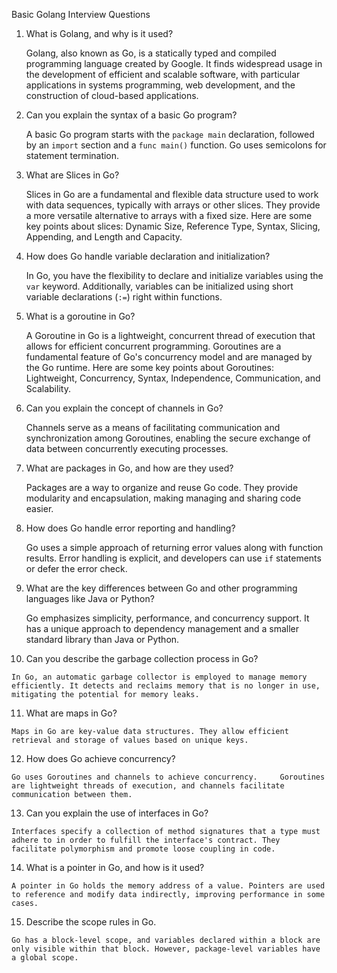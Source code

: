 Basic Golang Interview Questions
1. What is Golang, and why is it used?

    Golang, also known as Go, is a statically typed and compiled programming language created by Google. It finds widespread usage in the development of efficient and scalable software, with particular applications in systems programming, web development, and the construction of cloud-based applications.
    
2. Can you explain the syntax of a basic Go program?
    
    A basic Go program starts with the `package main` declaration, followed by an `import` section and a `func main()` function. Go uses semicolons for statement termination.

3. What are Slices in Go?

    Slices in Go are a fundamental and flexible data structure used to work with data sequences, typically with arrays or other slices. They provide a more versatile alternative to arrays with a fixed size. Here are some key points about slices: Dynamic Size, Reference Type, Syntax, Slicing, Appending, and Length and Capacity.

4. How does Go handle variable declaration and initialization?

    In Go, you have the flexibility to declare and initialize variables using the `var` keyword. Additionally, variables can be initialized using short variable declarations (`:=`) right within functions.

5. What is a goroutine in Go?
    
    A Goroutine in Go is a lightweight, concurrent thread of execution that allows for efficient concurrent programming. Goroutines are a fundamental feature of Go's concurrency model and are managed by the Go runtime. Here are some key points about Goroutines: Lightweight, Concurrency, Syntax, Independence, Communication, and Scalability.

6. Can you explain the concept of channels in Go?
    
    Channels serve as a means of facilitating communication and synchronization among Goroutines, enabling the secure exchange of data between concurrently executing processes.

7. What are packages in Go, and how are they used?

    Packages are a way to organize and reuse Go code. They provide modularity and encapsulation, making managing and sharing code easier.

8. How does Go handle error reporting and handling?
    
    Go uses a simple approach of returning error values along with function results. Error handling is explicit, and developers can use `if` statements or defer the error check.

9. What are the key differences between Go and other programming languages like Java or Python?

    Go emphasizes simplicity, performance, and concurrency support. It has a unique approach to dependency management and a smaller standard library than Java or Python.

10.  Can you describe the garbage collection process in Go?

    In Go, an automatic garbage collector is employed to manage memory efficiently. It detects and reclaims memory that is no longer in use, mitigating the potential for memory leaks.

11.  What are maps in Go?

    Maps in Go are key-value data structures. They allow efficient retrieval and storage of values based on unique keys.

12.  How does Go achieve concurrency?

    Go uses Goroutines and channels to achieve concurrency.     Goroutines are lightweight threads of execution, and channels facilitate communication between them.

13.  Can you explain the use of interfaces in Go?

    Interfaces specify a collection of method signatures that a type must adhere to in order to fulfill the interface's contract. They facilitate polymorphism and promote loose coupling in code.

14.  What is a pointer in Go, and how is it used?

    A pointer in Go holds the memory address of a value. Pointers are used to reference and modify data indirectly, improving performance in some cases.

15.  Describe the scope rules in Go.
    
    Go has a block-level scope, and variables declared within a block are only visible within that block. However, package-level variables have a global scope.